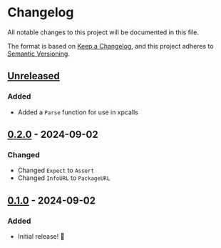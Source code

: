# Changelog

All notable changes to this project will be documented in this file.

The format is based on [Keep a Changelog](https://keepachangelog.com/en/1.1.0/),
and this project adheres to [Semantic Versioning](https://semver.org/spec/v2.0.0.html).

## [Unreleased]

### Added

- Added a `Parse` function for use in xpcalls

## [0.2.0] - 2024-09-02

### Changed

- Changed `Expect` to `Assert`
- Changed `InfoURL` to `PackageURL`

## [0.1.0] - 2024-09-02

### Added

- Initial release! 🎉

[unreleased]: https://github.com/lumin-dev/Debugger/compare/v0.2.0...HEAD
[0.2.0]: https://github.com/lumin-dev/Debugger/compare/v0.1.0...v0.2.0
[0.1.0]: https://github.com/lumin-dev/Debugger/compare/aebe81c4d9f957e64408189d42455cbd09c34b69...v0.1.0
